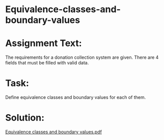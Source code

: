 # Equivalence-classes-and-boundary-values

# Assignment Text:
The requirements for a donation collection system are given. There are 4 fields that must be filled with valid data.

# Task: 
Define equivalence classes and boundary values for each of them.

# Solution:
[Equivalence classes and boundary values.pdf](https://github.com/MikalaiShavialiou/Equivalence-classes-and-boundary-values/files/14616215/Equivalence.classes.and.boundary.values.pdf)



